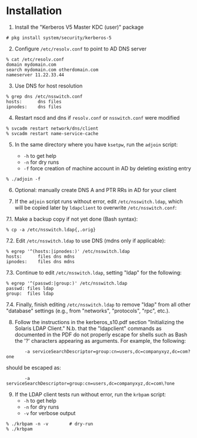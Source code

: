# Installation

1. Install the "Kerberos V5 Master KDC (user)" package

```
# pkg install system/security/kerberos-5
```

2. Configure `/etc/resolv.conf` to point to AD DNS server

```
% cat /etc/resolv.conf
domain mydomain.com
search mydomain.com otherdomain.com
nameserver 11.22.33.44
```

3. Use DNS for host resolution

```
% grep dns /etc/nsswitch.conf
hosts:      dns files
ipnodes:    dns files
```

4. Restart nscd and dns if `resolv.conf` or `nsswitch.conf` were modified

```
% svcadm restart network/dns/client
% svcadm restart name-service-cache
```

5. In the same directory where you have `ksetpw`, run the `adjoin` script:

    *  `-h` to get help
    *  `-n` for dry runs
    *  `-f` force creation of machine account in AD by deleting existing entry

```
% ./adjoin -f
```

6. Optional: manually create DNS A and PTR RRs in AD for your client

7. If the `adjoin` script runs without error, edit `/etc/nsswitch.ldap`, which
   will be copied later by `ldapclient` to overwrite `/etc/nsswitch.conf`:

7.1. Make a backup copy if not yet done (Bash syntax):

```
% cp -a /etc/nsswitch.ldap{,.orig}
```

7.2. Edit `/etc/nsswitch.ldap` to use DNS (mdns only if applicable):

```
% egrep '^(hosts:|ipnodes:)' /etc/nsswitch.ldap
hosts:      files dns mdns
ipnodes:    files dns mdns
```

7.3. Continue to edit `/etc/nsswitch.ldap`, setting "ldap" for the following:

```
% egrep '^(passwd:|group:)' /etc/nsswitch.ldap
passwd: files ldap
group:  files ldap
```

7.4. Finally, finish editing `/etc/nsswitch.ldap` to remove "ldap" from all
      other "database" settings (e.g., from "networks", "protocols", "rpc",
      etc.).

8. Follow the instructions in the kerberos_s10.pdf section "Initializing the
   Solaris LDAP Client." N.b. that the "ldapclient" commands as documented in
   the PDF do not properly escape for shells such as Bash the '?' characters
   appearing as arguments. For example, the following:

````
       -a serviceSearchDescriptor=group:cn=users,dc=companyxyz,dc=com?one
````

   should be escaped as:

````
       -a serviceSearchDescriptor=group:cn=users,dc=companyxyz,dc=com\?one
````

9. If the LDAP client tests run without error, run the `krbpam` script:
    *  `-h` to get help
    *  `-n` for dry runs
    *  `-v` for verbose output

````
% ./krbpam -n -v		# dry-run
% ./krbpam
````

